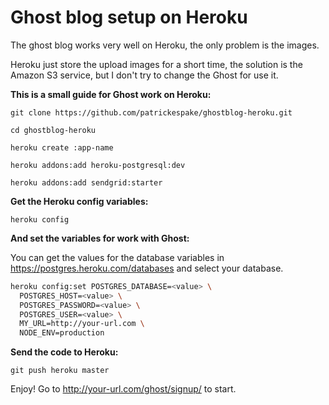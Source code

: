 # Ghost blog setup on Heroku

The ghost blog works very well on Heroku, the only problem is the images.

Heroku just store the upload images for a short time, the solution is the Amazon S3 service, but I don't try to change the Ghost for use it.

**This is a small guide for Ghost work on Heroku:**

`git clone https://github.com/patrickespake/ghostblog-heroku.git`

`cd ghostblog-heroku`

`heroku create :app-name`

`heroku addons:add heroku-postgresql:dev`

`heroku addons:add sendgrid:starter`

**Get the Heroku config variables:**

`heroku config`

**And set the variables for work with Ghost:**

You can get the values for the database variables in https://postgres.heroku.com/databases and select your database.

```sh
heroku config:set POSTGRES_DATABASE=<value> \
  POSTGRES_HOST=<value> \
  POSTGRES_PASSWORD=<value> \
  POSTGRES_USER=<value> \
  MY_URL=http://your-url.com \
  NODE_ENV=production
```

**Send the code to Heroku:**

`git push heroku master`

Enjoy! Go to http://your-url.com/ghost/signup/ to start.
